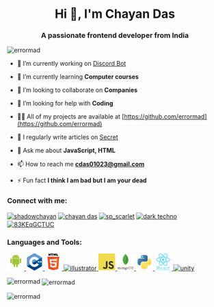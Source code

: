 <h1 align="center">Hi 👋, I'm Chayan Das</h1>
<h3 align="center">A passionate frontend developer from India</h3>

<p align="left"> <img src="https://komarev.com/ghpvc/?username=errormad&label=Profile%20views&color=00ffff&style=flat" alt="errormad" /> </p>

- 🔭 I’m currently working on [Discord Bot](https://discord.com/users/987377452558975016)

- 🌱 I’m currently learning **Computer courses**

- 👯 I’m looking to collaborate on **Companies**

- 🤝 I’m looking for help with **Coding**

- 👨‍💻 All of my projects are available at [https://github.com/errormad](https://github.com/errormad)

- 📝 I regularly write articles on [Secret](Secret)

- 💬 Ask me about **JavaScript, HTML**

- 📫 How to reach me **cdas01023@gmail.com**

- ⚡ Fun fact **I think I am bad but I am your dead**

<h3 align="left">Connect with me:</h3>
<p align="left">
<a href="https://twitter.com/shadowchayan" target="blank"><img align="center" src="https://raw.githubusercontent.com/rahuldkjain/github-profile-readme-generator/master/src/images/icons/Social/twitter.svg" alt="shadowchayan" height="30" width="40" /></a>
<a href="https://fb.com/chayan das" target="blank"><img align="center" src="https://raw.githubusercontent.com/rahuldkjain/github-profile-readme-generator/master/src/images/icons/Social/facebook.svg" alt="chayan das" height="30" width="40" /></a>
<a href="https://instagram.com/sp_scarlet" target="blank"><img align="center" src="https://raw.githubusercontent.com/rahuldkjain/github-profile-readme-generator/master/src/images/icons/Social/instagram.svg" alt="sp_scarlet" height="30" width="40" /></a>
<a href="https://www.youtube.com/c/dark techno" target="blank"><img align="center" src="https://raw.githubusercontent.com/rahuldkjain/github-profile-readme-generator/master/src/images/icons/Social/youtube.svg" alt="dark techno" height="30" width="40" /></a>
<a href="https://discord.gg/83KEqGCTUC" target="blank"><img align="center" src="https://raw.githubusercontent.com/rahuldkjain/github-profile-readme-generator/master/src/images/icons/Social/discord.svg" alt="83KEqGCTUC" height="30" width="40" /></a>
</p>

<h3 align="left">Languages and Tools:</h3>
<p align="left"> <a href="https://developer.android.com" target="_blank" rel="noreferrer"> <img src="https://raw.githubusercontent.com/devicons/devicon/master/icons/android/android-original-wordmark.svg" alt="android" width="40" height="40"/> </a> <a href="https://www.w3schools.com/cpp/" target="_blank" rel="noreferrer"> <img src="https://raw.githubusercontent.com/devicons/devicon/master/icons/cplusplus/cplusplus-original.svg" alt="cplusplus" width="40" height="40"/> </a> <a href="https://www.w3.org/html/" target="_blank" rel="noreferrer"> <img src="https://raw.githubusercontent.com/devicons/devicon/master/icons/html5/html5-original-wordmark.svg" alt="html5" width="40" height="40"/> </a> <a href="https://www.adobe.com/in/products/illustrator.html" target="_blank" rel="noreferrer"> <img src="https://www.vectorlogo.zone/logos/adobe_illustrator/adobe_illustrator-icon.svg" alt="illustrator" width="40" height="40"/> </a> <a href="https://developer.mozilla.org/en-US/docs/Web/JavaScript" target="_blank" rel="noreferrer"> <img src="https://raw.githubusercontent.com/devicons/devicon/master/icons/javascript/javascript-original.svg" alt="javascript" width="40" height="40"/> </a> <a href="https://www.mongodb.com/" target="_blank" rel="noreferrer"> <img src="https://raw.githubusercontent.com/devicons/devicon/master/icons/mongodb/mongodb-original-wordmark.svg" alt="mongodb" width="40" height="40"/> </a> <a href="https://www.python.org" target="_blank" rel="noreferrer"> <img src="https://raw.githubusercontent.com/devicons/devicon/master/icons/python/python-original.svg" alt="python" width="40" height="40"/> </a> <a href="https://reactjs.org/" target="_blank" rel="noreferrer"> <img src="https://raw.githubusercontent.com/devicons/devicon/master/icons/react/react-original-wordmark.svg" alt="react" width="40" height="40"/> </a> <a href="https://unity.com/" target="_blank" rel="noreferrer"> <img src="https://www.vectorlogo.zone/logos/unity3d/unity3d-icon.svg" alt="unity" width="40" height="40"/> </a> </p>

<p><img align="left" src="https://github-readme-stats.vercel.app/api/top-langs?username=errormad&show_icons=true&title_color=ff0000&text_color=0000ff&locale=en&layout=compact" alt="errormad" /></p>

<p>&nbsp;<img align="center" src="https://github-readme-stats.vercel.app/api?username=errormad&show_icons=true&title_color=0000ff&text_color=0000ff&bg_color=00ffff&locale=en" alt="errormad" /></p>

<p><img align="center" src="https://github-readme-streak-stats.herokuapp.com/?user=errormad&theme=highcontrast" alt="errormad" /></p>
